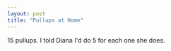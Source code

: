 ```yaml
---
layout: post
title: "Pullups at Home"
---
```


15 pullups. I told Diana I'd do 5 for each one she does.
